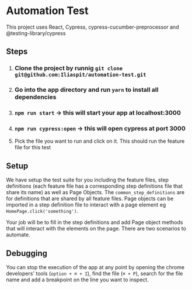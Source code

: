 # Automation Test

This project uses React, Cypress, cypress-cucumber-preprocessor and @testing-library/cypress

## Steps

1. ### Clone the project by runnig `git clone git@github.com:Iliaspit/automation-test.git` 

2. ### Go into the app directory and run `yarn` to install all dependencies

3. ### `npm run start` -> this will start your app at localhost:3000

4. ### `npm run cypress:open` -> this will open cypress at port 3000

5. Pick the file you want to run and click on it. This should run the feature file for this test

## Setup

We have setup the test suite for you including the feature files, step definitions (each feature file has a corresponding step definitions file that share its name) as well as Page Objects. The `common_step_definitions` are for definitions that are shared by all feature files. Page objects can be imported in a step definition file to interact with a page element eg `HomePage.click('something')`.

Your job will be to fill in the step definitions and add Page object methods that will interact with the elements on the page. There are two scenarios to automate.

## Debugging

You can stop the execution of the app at any point by opening the chrome developers' tools (`option + ⌘ + I`), find the file (`⌘ + P`), search for the file name and add a breakpoint on the line you want to inspect.

